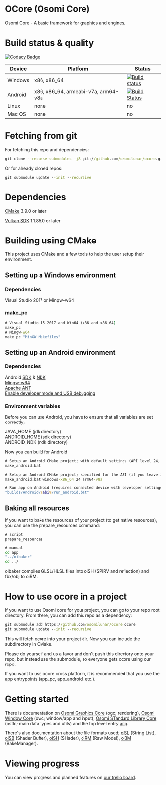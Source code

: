 # OCore (Osomi Core)
Osomi Core - A basic framework for graphics and engines.

# Build status & quality

[![Codacy Badge](https://api.codacy.com/project/badge/Grade/dc530b2832e64edc8b2f320e0f38bf50)](https://www.codacy.com/app/niels_3/ocore?utm_source=github.com&amp;utm_medium=referral&amp;utm_content=OsomiLunar/ocore&amp;utm_campaign=Badge_Grade)

| Device        | Platform           | Status  |
| ------------- | ------------- | ----- |
| Windows      |  x86, x86_64 | [![Build status](https://ci.appveyor.com/api/projects/status/mtmreeiiey3y1ksd?svg=true)](https://ci.appveyor.com/project/OsomiLunar/ocore) |
| Android      | x86, x86_64, armeabi-v7a, arm64-v8a      |   [![Build Status](https://travis-ci.com/OsomiLunar/ocore.svg?branch=OCore_v2)](https://travis-ci.com/OsomiLunar/ocore) ||
| Linux | none      |    no |
| Mac OS | none      |    no |
# Fetching from git

For fetching this repo and dependencies:

```bat
git clone --recurse-submodules -j8 git://github.com/osomilunar/ocore.git
```

Or for already cloned repos:

```bat
git submodule update --init --recursive 
```

# Dependencies

[CMake](https://cmake.org/download/) 3.9.0 or later

[Vulkan SDK](https://www.lunarg.com/vulkan-sdk/) 1.1.85.0 or later

# Building using CMake

This project uses CMake and a few tools to help the user setup their environment.
## Setting up a Windows environment
### Dependencies

[Visual Studio 2017](https://docs.microsoft.com/en-us/visualstudio/install/install-visual-studio?view=vs-2017) or [Mingw-w64](https://mingw-w64.org/)

### make_pc

```bat
# Visual Studio 15 2017 and Win64 (x86 and x86_64)
make_pc
# Mingw-w64
make_pc "MinGW Makefiles"
```
## Setting up an Android environment

### Dependencies

Android [SDK](https://developer.android.com/studio/install) & [NDK](https://developer.android.com/ndk/)  
[Mingw-w64](https://mingw-w64.org/)  
[Apache ANT](https://ant.apache.org/bindownload.cgi)  
[Enable developer mode and USB debugging](https://android.gadgethacks.com/how-to/android-basics-enable-developer-options-usb-debugging-0161948/)

### Environment variables

Before you can use Android, you have to ensure that all variables are set correctly;

JAVA_HOME (jdk directory)  
ANDROID_HOME (sdk directory)  
ANDROID_NDK (ndk directory)

Now you can build for Android

```bat
# Setup an Android CMake project; with default settings (API level 24, arm64-v8a/armeabi-v7a/x86/x64 architecture and windows-x86_64 environment)
make_android.bat

# Setup an Android CMake project; specified for the ABI (if you leave it out, it will create 4 different ABI directories)
make_android.bat windows-x86_64 24 arm64-v8a

# Run app on Android (requires connected device with developer settings)
"builds/Android/%abi%/run_android.bat"
```
## Baking all resources
If you want to bake the resources of your project (to get native resources), you can use the prepare_resources command:

```bat
# script
prepare_resources

# manual
cd app
"../oibaker"
cd ../
```

oibaker compiles GLSL/HLSL files into oiSH (SPIRV and reflection) and fbx/obj to oiRM.

# How to use ocore in a project

If you want to use Osomi core for your project, you can go to your repo root directory. From there, you can add this repo as a dependency:
```bat
git submodule add https://github.com/osomilunar/ocore ocore
git submodule update --init --recursive 
```
This will fetch ocore into your project dir. Now you can include the subdirectory in CMake.

Please do yourself and us a favor and don't push this directory onto your repo, but instead use the submodule, so everyone gets ocore using our repo.

If you want to use ocore cross platform, it is recommended that you use the app entrypoints (app_pc, app_android, etc.).
# Getting started
There is documentation on [Osomi Graphics Core](docs/ogc.md) (ogc; rendering), [Osomi Window Core](docs/owc.md) (owc; window/app and input), [Osomi STandard Library Core](docs/ostlc.md) (ostlc; main data types and utils) and the top level entry [app](docs/app.md).

There's also documentation about the file formats used; [oiSL](docs/oiSL.md) (String List), [oiSB](docs/oiSB.md) (Shader Buffer), [oiSH](docs/oiSH.md) (SHader), [oiRM](docs/oiRM.md) (Raw Model), [oiBM](docs/oiBM.md) (BakeManager).

# Viewing progress
You can view progress and planned features on [our trello board](https://trello.com/b/US4bChrI/osomi-core).
